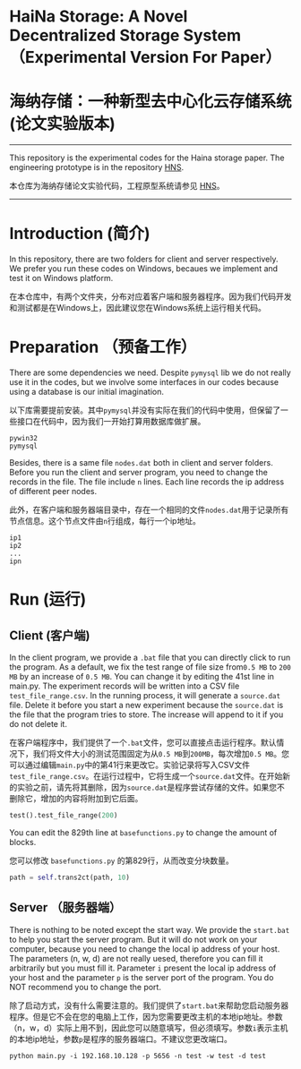 # HaiNa Storage: A Novel Decentralized Storage System （Experimental Version For Paper）

# 海纳存储：一种新型去中心化云存储系统(论文实验版本)


---
 
This repository is the experimental codes for the Haina storage paper. The engineering prototype is in the repository [HNS](https://anonymous.4open.science/r/Haina_Storage-627C).
 
本仓库为海纳存储论文实验代码，工程原型系统请参见 [HNS](https://anonymous.4open.science/r/Haina_Storage-627C)。

---

# Introduction (简介)

In this repository, there are two folders for client and server respectively. We prefer you run these codes on Windows, becaues we implement and test it on Windows platform.

在本仓库中，有两个文件夹，分布对应着客户端和服务器程序。因为我们代码开发和测试都是在Windows上，因此建议您在Windows系统上运行相关代码。

# Preparation （预备工作）

There are some dependencies we need. Despite ``pymysql`` lib we do not really use it in the codes, but we involve some interfaces in our codes because using a database is our initial imagination.

以下库需要提前安装。其中``pymysql``并没有实际在我们的代码中使用，但保留了一些接口在代码中，因为我们一开始打算用数据库做扩展。

```shell
pywin32
pymysql
```

Besides, there is a same file ``nodes.dat`` both in client and server folders. Before you run the client and server program, you need to change the records in the file. The file include ``n`` lines. Each line records the ip address of different peer nodes.

此外，在客户端和服务器端目录中，存在一个相同的文件``nodes.dat``用于记录所有节点信息。这个节点文件由``n``行组成，每行一个ip地址。

```shell
ip1
ip2
...
ipn
```

# Run (运行)

## Client (客户端)

In the client program, we provide a ``.bat`` file that you can directly click to run the program. As a default, we fix the test range of file size from``0.5 MB`` to ``200 MB`` by an increase of ``0.5 MB``. You can change it by editing the 41st line in main.py. The experiment records will be written into a CSV file ```test_file_range.csv```. In the running process, it will generate a ``source.dat`` file. Delete it before you start a new experiment because the ``source.dat`` is the file that the program tries to store. The increase will append to it if you do not delete it.

在客户端程序中，我们提供了一个``.bat``文件，您可以直接点击运行程序。默认情况下，我们将文件大小的测试范围固定为从``0.5 MB``到``200MB``，每次增加``0.5 MB``。您可以通过编辑``main.py``中的第41行来更改它。实验记录将写入CSV文件``test_file_range.csv``。在运行过程中，它将生成一个``source.dat``文件。在开始新的实验之前，请先将其删除，因为``source.dat``是程序尝试存储的文件。如果您不删除它，增加的内容将附加到它后面。

```python
test().test_file_range(200)
```

You can edit the 829th line at ``basefunctions.py`` to change the amount of blocks.

您可以修改 ``basefunctions.py`` 的第829行，从而改变分块数量。

```python
path = self.trans2ct(path, 10)
```

## Server （服务器端）

There is nothing to be noted except the start way. We provide the ``start.bat`` to help you start the server program. But it will do not work on your computer, because you need to change the local ip address of your host. The parameters (n, w, d) are not really uesed, therefore you can fill it arbitrarily but you must fill it. Parameter ``i`` present the local ip address of your host and the parameter ``p`` is the server port of the program. You do NOT recommend you to change the port.

除了启动方式，没有什么需要注意的。我们提供了``start.bat``来帮助您启动服务器程序。但是它不会在您的电脑上工作，因为您需要更改主机的本地ip地址。参数（n，w，d）实际上用不到，因此您可以随意填写，但必须填写。参数``i``表示主机的本地ip地址，参数``p``是程序的服务器端口。不建议您更改端口。


```shell
python main.py -i 192.168.10.128 -p 5656 -n test -w test -d test
```
